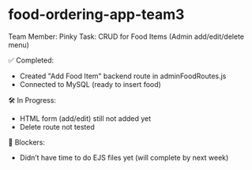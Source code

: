 # food-ordering-app-team3

Team Member: Pinky
Task: CRUD for Food Items (Admin add/edit/delete menu)

✅ Completed:
- Created "Add Food Item" backend route in adminFoodRoutes.js
- Connected to MySQL (ready to insert food)

🛠 In Progress:
- HTML form (add/edit) still not added yet
- Delete route not tested

🚫 Blockers:
- Didn’t have time to do EJS files yet (will complete by next week)
